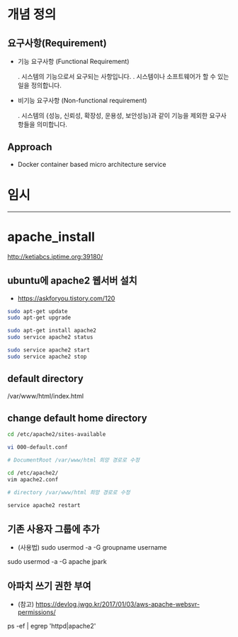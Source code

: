 # 개념 정의


## 요구사항(Requirement)
- 기능 요구사항 (Functional Requirement)

  . 시스템의 기능으로서 요구되는 사항입니다.
  . 시스템이나 소프트웨어가 할 수 있는 일을 정의합니다.

- 비기능 요구사항 (Non-functional requirement)

  . 시스템의 {성능, 신뢰성, 확장성, 운용성, 보안성능}과 같이 기능을 제외한 요구사항들을 의미합니다.

## Approach

- Docker container based micro architecture service


# 임시
----------------------

# apache_install

http://ketiabcs.iptime.org:39180/


## ubuntu에 apache2 웹서버 설치

- https://askforyou.tistory.com/120

```bash
sudo apt-get update
sudo apt-get upgrade

sudo apt-get install apache2
sudo service apache2 status

sudo service apache2 start
sudo service apache2 stop


```

## default directory
/var/www/html/index.html  


## change default home directory

```bash
cd /etc/apache2/sites-available

vi 000-default.conf

# DocumentRoot /var/www/html 희망 경로로 수정

cd /etc/apache2/
vim apache2.conf

# directory /var/www/html 희망 경로로 수정

service apache2 restart

```


## 기존 사용자 그룹에 추가

- (사용법) sudo usermod -a -G groupname username

sudo usermod -a -G apache jpark


## 아파치 쓰기 권한 부여
- (참고) https://devlog.jwgo.kr/2017/01/03/aws-apache-websvr-permissions/


ps -ef | egrep 'httpd|apache2'


